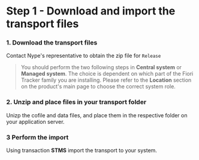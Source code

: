 # Step 1 - Download and import the transport files

### 1. Download the transport files
Contact Nype's representative to obtain the zip file for `Release`

> You should perform the two following steps in **Central system** or **Managed system**. The choice is dependent on which part of the Fiori Tracker family you are installing. Please refer to the **Location** section on the product's main page to choose the correct system role.

### 2. Unzip and place files in your transport folder
Unizp the cofile and data files, and place them in the respective folder on your application server.

### 3 Perform the import
Using transaction **STMS** import the transport to your system.


